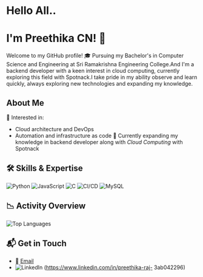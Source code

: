 # Hello All.. 
# I'm Preethika CN! 👋
Welcome to my GitHub profile!
🎓 Pursuing my Bachelor's in Computer Science and Engineering at Sri Ramakrishna Engineering College.And I'm a backend developer with a keen interest in cloud computing, currently exploring this field with Spotnack.I take pride in my ability observe and learn quickly, always exploring new technologies and expanding my knowledge.

##  About Me
 🎯 Interested in:
  - Cloud architecture and DevOps
  - Automation and infrastructure as code
🌱 Currently expanding my knowledge in backend developer along with *Cloud Computing* with Spotnack

## 🛠 Skills & Expertise
![Python](https://img.shields.io/badge/Python-3776AB?style=for-the-badge&logo=python&logoColor=white)
![JavaScript](https://img.shields.io/badge/JavaScript-F7DF1E?style=for-the-badge&logo=javascript&logoColor=black)
![C](https://img.shields.io/badge/C-A8B9CC?style=for-the-badge&logo=c&logoColor=white)
![CI/CD](https://img.shields.io/badge/CI%2FCD-0A0A0A?style=for-the-badge&logo=github-actions&logoColor=white)
![MySQL](https://img.shields.io/badge/MySQL-4479A1?style=for-the-badge&logo=mysql&logoColor=white)


## 📉 Activity Overview
![Top Languages](https://github-readme-stats.vercel.app/api/top-langs/?username=your-github-username&layout=compact&theme=radical)

## 📬 Get in Touch
- 📧 [Email](mailto:preethikaenika@17.com)
- ![LinkedIn](https://img.shields.io/badge/LinkedIn-0077B5?style=for-the-badge&logo=linkedin&logoColor=white)   (https://www.linkedin.com/in/preethika-raj- 
3ab042296)





